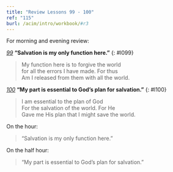 ```yaml
---
title: "Review Lessons 99 - 100"
ref: "115"
burl: /acim/intro/workbook/#r3
---
```


For morning and evening review:

[*99*](/workbook/l099/?r=1) **“Salvation is my only function here.”**
{: #l099}

> My function here is to forgive the world<br/>
> for all the errors I have made. For thus<br/>
> Am I released from them with all the world.

[*100*](/workbook/l100/?r=1) **“My part is essential to God’s plan for salvation.”**
{: #l100}

> I am essential to the plan of God<br/>
> For the salvation of the world. For He<br/>
> Gave me His plan that I might save the world.

On the hour:

> “Salvation is my only function here.”

On the half hour:

> “My part is essential to God’s plan for salvation.”

